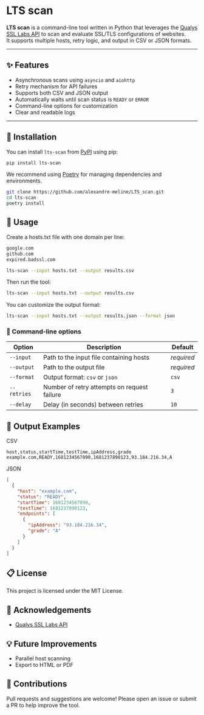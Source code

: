 # LTS scan

**LTS scan** is a command-line tool written in Python that leverages the [Qualys SSL Labs API](https://api.ssllabs.com) to scan and evaluate SSL/TLS configurations of websites.  
It supports multiple hosts, retry logic, and output in CSV or JSON formats.

---

## ✨ Features

- Asynchronous scans using `asyncio` and `aiohttp`
- Retry mechanism for API failures
- Supports both CSV and JSON output
- Automatically waits until scan status is `READY` or `ERROR`
- Command-line options for customization
- Clear and readable logs

---

## 🚀 Installation

You can install `lts-scan` from [PyPI](https://pypi.org/project/lts-scan/) using pip:

```bash
pip install lts-scan
```

We recommend using [Poetry](https://python-poetry.org/) for managing dependencies and environments.

```bash
git clone https://github.com/alexandre-meline/LTS_scan.git
cd lts-scan
poetry install
```

## 🧪 Usage

Create a hosts.txt file with one domain per line:

```bash
google.com
github.com
expired.badssl.com
```

```bash
lts-scan --input hosts.txt --output results.csv
```

Then run the tool:

```bash
lts-scan --input hosts.txt --output results.csv
```

You can customize the output format:

```bash
lts-scan --input hosts.txt --output results.json --format json
```

### 🔧 Command-line options

| Option | Description | Default |
| --- | --- | --- |
| `--input` | Path to the input file containing hosts |_required_ |
| `--output` | Path to the output file | _required_ |
| `--format` | Output format: `csv` or `json` | `csv` |
| `--retries` | Number of retry attempts on request failure | `3` |
| `--delay` | Delay (in seconds) between retries | `10` |

## 📄 Output Examples

CSV

```csv
host,status,startTime,testTime,ipAddress,grade
example.com,READY,1681234567890,1681237890123,93.184.216.34,A
```

JSON

```json
[
  {
    "host": "example.com",
    "status": "READY",
    "startTime": 1681234567890,
    "testTime": 1681237890123,
    "endpoints": [
      {
        "ipAddress": "93.184.216.34",
        "grade": "A"
      }
    ]
  }
]
```

## 📋 License

This project is licensed under the MIT License.

## 🙌 Acknowledgements

- [Qualys SSL Labs API](https://www.ssllabs.com/)

## 💡 Future Improvements

- Parallel host scanning
- Export to HTML or PDF

## 🤝 Contributions

Pull requests and suggestions are welcome! Please open an issue or submit a PR to help improve the tool.
